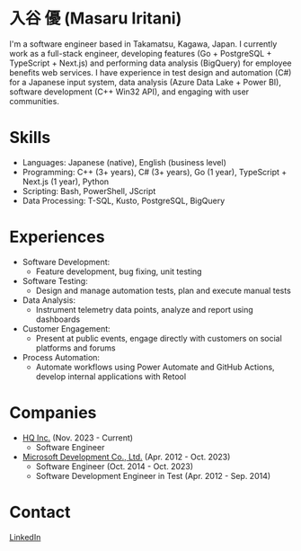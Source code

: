 # 入谷 優 (Masaru Iritani)

I'm a software engineer based in Takamatsu, Kagawa, Japan. I currently work as a full-stack engineer, developing features (Go + PostgreSQL + TypeScript + Next.js) and performing data analysis (BigQuery) for employee benefits web services. I have experience in test design and automation (C#) for a Japanese input system, data analysis (Azure Data Lake + Power BI), software development (C++ Win32 API), and engaging with user communities.

# Skills

- Languages: Japanese (native), English (business level)
- Programming: C++ (3+ years), C# (3+ years), Go (1 year), TypeScript + Next.js (1 year), Python
- Scripting: Bash, PowerShell, JScript
- Data Processing: T-SQL, Kusto, PostgreSQL, BigQuery

# Experiences

- Software Development:
  - Feature development, bug fixing, unit testing
- Software Testing:
  - Design and manage automation tests, plan and execute manual tests
- Data Analysis:
  - Instrument telemetry data points, analyze and report using dashboards
- Customer Engagement:
  - Present at public events, engage directly with customers on social platforms and forums
- Process Automation:
  - Automate workflows using Power Automate and GitHub Actions, develop internal applications with Retool

# Companies

- [HQ Inc.](https://corp.hq-hq.co.jp/) (Nov. 2023 - Current)
  - Software Engineer
- [Microsoft Development Co., Ltd.](https://news.microsoft.com/ja-jp/cp/msd/) (Apr. 2012 - Oct. 2023)
  - Software Engineer (Oct. 2014 - Oct. 2023)
  - Software Development Engineer in Test (Apr. 2012 - Sep. 2014)

# Contact

[LinkedIn](https://www.linkedin.com/in/masaru-iritani)
